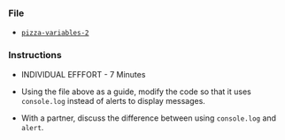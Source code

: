 ### File

* [`pizza-variables-2`](Unsolved/pizza-variables-2.html)

### Instructions

* INDIVIDUAL EFFFORT - 7 Minutes

* Using the file above as a guide, modify the code so that it uses `console.log` instead of alerts to display messages.

* With a partner, discuss the difference between using `console.log` and `alert`.
